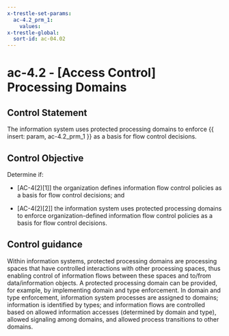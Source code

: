 ```yaml
---
x-trestle-set-params:
  ac-4.2_prm_1:
    values:
x-trestle-global:
  sort-id: ac-04.02
---
```


# ac-4.2 - \[Access Control\] Processing Domains

## Control Statement

The information system uses protected processing domains to enforce {{ insert: param, ac-4.2_prm_1 }} as a basis for flow control decisions.

## Control Objective

Determine if:

- \[AC-4(2)[1]\] the organization defines information flow control policies as a basis for flow control decisions; and

- \[AC-4(2)[2]\] the information system uses protected processing domains to enforce organization-defined information flow control policies as a basis for flow control decisions.

## Control guidance

Within information systems, protected processing domains are processing spaces that have controlled interactions with other processing spaces, thus enabling control of information flows between these spaces and to/from data/information objects. A protected processing domain can be provided, for example, by implementing domain and type enforcement. In domain and type enforcement, information system processes are assigned to domains; information is identified by types; and information flows are controlled based on allowed information accesses (determined by domain and type), allowed signaling among domains, and allowed process transitions to other domains.
